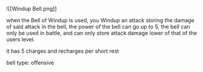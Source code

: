 ![[Windup Bell.png]]

when the Bell of Windup is used, you Windup an attack storing the damage of said attack in the bell, the power of the bell can go up to 5, the bell can only be used in battle, and can only store attack damage lower of that of the users level.

it has 5 charges and recharges per short rest

bell type: offensive

